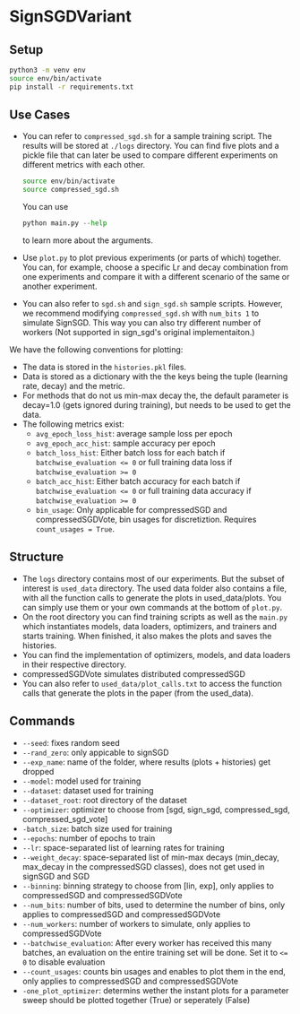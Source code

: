 # SignSGDVariant

## Setup
```bash
python3 -m venv env
source env/bin/activate
pip install -r requirements.txt
```
## Use Cases
- You can refer to `compressed_sgd.sh` for a sample training script. The results will be stored at `./logs` directory. You can find five plots and a pickle file that can later be used to compare different experiments on different metrics with each other.
    ```bash
    source env/bin/activate
    source compressed_sgd.sh
    ```
    You can use 
    ```Python
    python main.py --help
    ```
    to learn more about the arguments.

- Use `plot.py` to plot previous experiments (or parts of which) together. You can, for example, choose a specific Lr and decay combination from one experiments and compare it with a different scenario of the same or another experiment.

- You can also refer to `sgd.sh` and `sign_sgd.sh` sample scripts. However, we recommend modifying `compressed_sgd.sh` with `num_bits 1` to simulate SignSGD. This way you can also try different number of workers (Not supported in sign_sgd's original implementaiton.)

We have the following conventions for plotting:
- The data is stored in the `histories.pkl` files.
- Data is stored as a dictionary with the the keys being the tuple (learning rate, decay) and the metric. 
- For methods that do not us min-max decay the, the default parameter is decay=1.0 (gets ignored during training), but needs to be used to get the data.
- The following metrics exist: 
    - `avg_epoch_loss_hist`: average sample loss per epoch
    - `avg_epoch_acc_hist`: sample accuracy per epoch
    - `batch_loss_hist`: Either batch loss for each batch if `batchwise_evaluation <= 0` or full training data loss if `batchwise_evaluation >= 0`
    - `batch_acc_hist`: Either batch accuracy for each batch if `batchwise_evaluation <= 0` or full training data accuracy if `batchwise_evaluation >= 0`
    - `bin_usage`: Only applicable for compressedSGD and compressedSGDVote, bin usages for discretiztion. Requires `count_usages = True`.

## Structure
- The `logs` directory contains most of our experiments. But the subset of interest is `used_data` directory. The used data folder also contains a file, with all the function calls to generate the plots in used_data/plots. You can simply use them or your own commands at the bottom of `plot.py`.
- On the root directory you can find training scripts as well as the `main.py` which instantiates models, data loaders, optimizers, and trainers and starts training. When finished, it also makes the plots and saves the histories.
- You can find the implementation of optimizers, models, and data loaders in their respective directory. 
- compressedSGDVote simulates distributed compressedSGD
- You can also refer to `used_data/plot_calls.txt` to access the function calls that generate the plots in the paper (from the used_data).

## Commands
- `--seed`: fixes random seed
- `--rand_zero`: only appicable to signSGD
- `--exp_name`: name of the folder, where results (plots + histories) get dropped
- `--model`: model used for training
- `--dataset`: dataset used for training
- `--dataset_root`: root directory of the dataset
- `--optimizer`: optimizer to choose from [sgd, sign_sgd, compressed_sgd, compressed_sgd_vote]
- `-batch_size`: batch size used for training
- `--epochs`: number of epochs to train
- `--lr`: space-separated list of learning rates for training
- `--weight_decay`: space-separated list of min-max decays (min_decay, max_decay in the compressedSGD classes), does not get used in signSGD and SGD
- `--binning`: binning strategy to choose from [lin, exp], only applies to compressedSGD and compressedSGDVote
- `--num_bits`: number of bits, used to determine the number of bins, only applies to compressedSGD and compressedSGDVote
- `--num_workers`: number of workers to simulate, only applies to compressedSGDVote
- `--batchwise_evaluation`: After every worker has received this many batches, an evaluation on the entire training set will be done. Set it to `<= 0` to disable evaluation
- `--count_usages`: counts bin usages and enables to plot them in the end, only applies to compressedSGD and compressedSGDVote
- `-one_plot_optimizer`: determins wether the instant plots for a parameter sweep should be plotted together (True) or seperately (False)